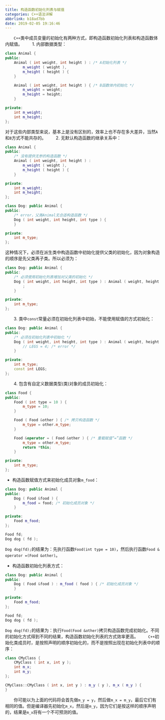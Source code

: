 ```yaml
---
title: 构造函数初始化列表与赋值
categories: C++语法详解
abbrlink: b18ad7bb
date: 2019-02-05 19:16:46
---
```

&emsp;&emsp;`C++`类中成员变量的初始化有两种方式，即构造函数初始化列表和构造函数体内赋值。
&emsp;&emsp;1. 内部数据类型：

``` cpp
class Animal {
public:
    Animal ( int weight, int height ) : /* A初始化列表 */
        m_weight ( weight ),
        m_height ( height ) {
    }

    Animal ( int weight, int height ) { /* B函数体内初始化 */
        m_weight = weight;
        m_height = height;
    }

private:
    int m_weight;
    int m_height;
};
```

对于这些内部类型来说，基本上是没有区别的，效率上也不存在多大差异，当然`A`和`B`方式不能共存的。
&emsp;&emsp;2. 无默认构造函数的继承关系中：

``` cpp
class Animal {
public:
    /* 没有提供无参的构造函数 */
    Animal ( int weight, int height ) :
        m_weight ( weight ),
        m_height ( height ) {
    }

private:
    int m_weight;
    int m_height;
};

class Dog: public Animal {
public:
    /* error，父类Animal无合适构造函数 */
    Dog ( int weight, int height, int type ) {
    }

private:
    int m_type;
};
```

这种情况下，必须在派生类中构造函数中初始化提供父类的初始化，因为对象构造的顺序是先父类再子类。所以必须为：

``` cpp
class Dog: public Animal {
public:
    /* 必须使用初始化列表增加对父类的初始化 */
    Dog ( int weight, int height, int type ) : Animal ( weight, height ) {
        ;
    }

private:
    int m_type;
};
```

&emsp;&emsp;3. 类中`const`常量必须在初始化列表中初始，不能使用赋值的方式初始化：

``` cpp
class Dog: public Animal {
public:
    /* 必须在初始化列表中初始化 */
    Dog ( int weight, int height, int type ) : Animal ( weight, height ), LEGS ( 4 ) {
        // LEGS = 4; /* error */
    }

private:
    int m_type;
    const int LEGS;
};
```

&emsp;&emsp;4. 包含有自定义数据类型(类)对象的成员初始化：

``` cpp
class Food {
public:
    Food ( int type = 10 ) {
        m_type = 10;
    }

    Food ( Food &other ) { /* 拷贝构造函数 */
        m_type = other.m_type;
    }

    Food &operator = ( Food &other ) { /* 重载赋值“=”函数 */
        m_type = other.m_type;
        return *this;
    }

private:
    int m_type;
};
```

- 构造函数赋值方式来初始化成员对象`m_food`：

``` cpp
class Dog: public Animal {
public:
    Dog ( Food &food ) {
        m_food = food; /* 初始化成员对象 */
    }

private:
    Food m_food;
};

Food fd;
Dog dog ( fd );
```

`Dog dog(fd);`的结果为：先执行函数`Food(int type = 10)`，然后执行函数`Food & operator =(Food &other)`。

- 构造函数初始化列表方式：

``` cpp
class Dog: public Animal {
public:
    Dog ( Food &food ) : m_food ( food ) { /* 初始化成员对象 */
    }

private:
    Food m_food;
};

Food fd;
Dog dog ( fd );
```

`Dog dog(fd);`的结果为：执行`Food(Food &other)`拷贝构造函数完成初始化。不同的初始化方式得到不同的结果，构造函数初始化列表的方式效率更高。
&emsp;&emsp;`C++`初始化类成员时，是按照声明的顺序初始化的，而不是按照出现在初始化列表中的顺序：

``` cpp
class CMyClass {
    CMyClass ( int x, int y );
    int m_x;
    int m_y;
};

CMyClass::CMyClass ( int x, int y ) : m_y ( y ), m_x ( m_y ) {
}
```

&emsp;&emsp;你可能以为上面的代码将会首先做`m_y = y`，然后做`m_x = m_y`，最后它们有相同的值。但是编译器先初始化`m_x`，然后是`m_y`，因为它们是按这样的顺序声明的，结果是`m_x`将有一个不可预测的值。